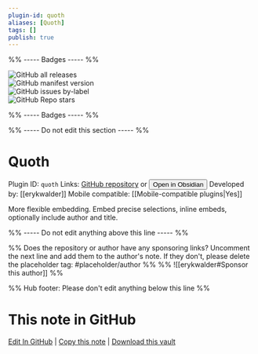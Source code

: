 ```yaml
---
plugin-id: quoth
aliases: [Quoth]
tags: []
publish: true
---
```


%% ----- Badges ----- %%

![GitHub all releases](https://img.shields.io/github/downloads/erykwalder/quoth/total?color=573E7A&logo=github&style=for-the-badge)  
![GitHub manifest version](https://img.shields.io/github/manifest-json/v/erykwalder/quoth?color=573E7A&logo=github&style=for-the-badge)  
![GitHub issues by-label](https://img.shields.io/github/issues/erykwalder/quoth/help%20wanted?color=573E7A&logo=github&style=for-the-badge)  
![GitHub Repo stars](https://img.shields.io/github/stars/erykwalder/quoth?color=573E7A&logo=github&style=for-the-badge)

%% ----- Badges ----- %%

%% ----- Do not edit this section ----- %%

# Quoth

Plugin ID: `quoth`
Links: [GitHub repository](https://github.com/erykwalder/quoth) or [<button id=HH>Open in Obsidian</button>](obsidian://show-plugin?id=quoth)
Developed by: [[erykwalder]]
Mobile compatible: [[Mobile-compatible plugins|Yes]]

More flexible embedding. Embed precise selections, inline embeds, optionally include author and title.

%% ----- Do not edit anything above this line ----- %%

%% Does the repository or author have any sponsoring links? Uncomment the next line and add them to the author's note. If they don't, please delete the placeholder tag: #placeholder/author %%
%% ![[erykwalder#Sponsor this author]] %%

%% Hub footer: Please don't edit anything below this line %%

# This note in GitHub

<span class="git-footer">[Edit In GitHub](https://github.dev/obsidian-community/obsidian-hub/blob/main/02%20-%20Community%20Expansions/02.05%20All%20Community%20Expansions/Plugins/quoth.md "git-hub-edit-note") | [Copy this note](https://raw.githubusercontent.com/obsidian-community/obsidian-hub/main/02%20-%20Community%20Expansions/02.05%20All%20Community%20Expansions/Plugins/quoth.md "git-hub-copy-note") | [Download this vault](https://github.com/obsidian-community/obsidian-hub/archive/refs/heads/main.zip "git-hub-download-vault") </span>
